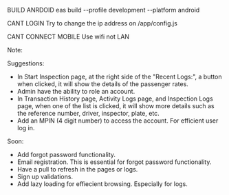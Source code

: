 BUILD ANRDOID
eas build --profile development --platform android

CANT LOGIN
Try to change the ip address on /app/config.js

CANT CONNECT MOBILE
Use wifi not LAN

Note:

Suggestions:
- In Start Inspection page, at the right side of the "Recent Logs:", a button when clicked, it will show the details of the passenger rates.
- Admin have the ability to role an account.
- In Transaction History page, Activity Logs page, and Inspection Logs page, when one of the list is clicked, it will show more details such as the reference number, driver, inspector, plate, etc.
- Add an MPIN (4 digit number) to access the account. For efficient user log in.

Soon:
- Add forgot password functionality.
- Email registration. This is essential for forgot password functionality.
- Have a pull to refresh in the pages or logs.
- Sign up validations.
- Add lazy loading for effiecient browsing. Especially for logs.